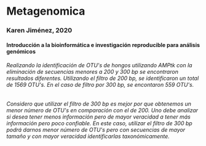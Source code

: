 # Metagenomica
### Karen Jiménez, 2020
#### Introducción a la bioinformática e investigación reproducible para análisis genómicos

###### Realizando la identificación de OTU's de hongos utilizando AMPtk con la eliminación de secuencias menores a 200 y 300 bp se encontraron resultados diferentes. Utilizando el filtro de 200 bp, se identificaron un total de 1569 OTU's. En el caso de filtro por 300 bp, se encontaron 559 OTU's.

###### Considero que utilizar el filtro de 300 bp es mejor por que obtenemos un menor número de OTU's en comparación con el de 200. Uno debe analizar si desea tener menos información pero de mayor veracidad a tener más información pero poco confiable. En este caso, utilizar el filtro de 300 bp podrá darnos menor número de OTU's pero con secuencias de mayor tamaño y con mayor veracidad identificarlas taxonómicamente.
